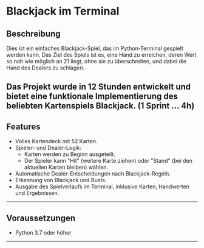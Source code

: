 # Blackjack im Terminal

## **Beschreibung**
Dies ist ein einfaches Blackjack-Spiel, das im Python-Terminal gespielt werden kann. Das Ziel des Spiels ist es, eine Hand zu erreichen, deren Wert so nah wie möglich an 21 liegt, ohne sie zu überschreiten, und dabei die Hand des Dealers zu schlagen.

Das Projekt wurde in 12 Stunden entwickelt und bietet eine funktionale Implementierung des beliebten Kartenspiels Blackjack.
(1 Sprint ... 4h)
---

## **Features**
- Volles Kartendeck mit 52 Karten.
- Spieler- und Dealer-Logik:
  - Karten werden zu Beginn ausgeteilt.
  - Der Spieler kann "Hit" (weitere Karte ziehen) oder "Stand" (bei den aktuellen Karten bleiben) wählen.
- Automatische Dealer-Entscheidungen nach Blackjack-Regeln.
- Erkennung von Blackjack und Busts.
- Ausgabe des Spielverlaufs im Terminal, inklusive Karten, Handwerten und Ergebnissen.

---

## **Voraussetzungen**
- Python 3.7 oder höher

---
